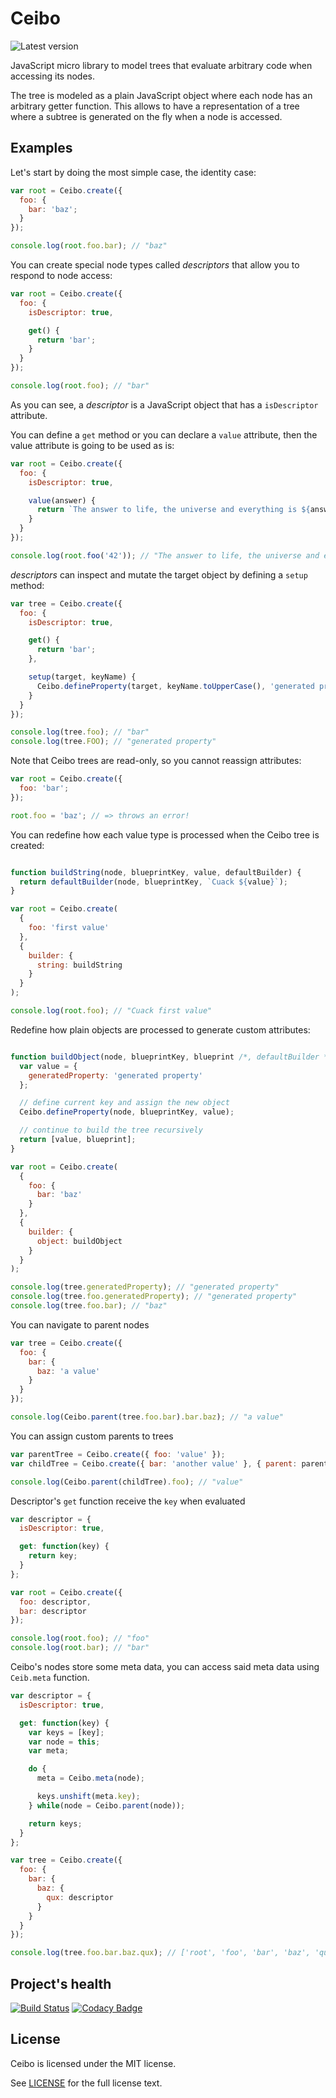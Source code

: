 # Ceibo

![Latest version](https://img.shields.io/npm/v/ceibo.svg)

JavaScript micro library to model trees that evaluate arbitrary code when
accessing its nodes.

The tree is modeled as a plain JavaScript object where each node has an
arbitrary getter function. This allows to have a representation of a tree where
a subtree is generated on the fly when a node is accessed.

## Examples

Let's start by doing the most simple case, the identity case:

```js
var root = Ceibo.create({
  foo: {
    bar: 'baz';
  }
});

console.log(root.foo.bar); // "baz"
```

You can create special node types called _descriptors_ that allow you to respond
to node access:

```js
var root = Ceibo.create({
  foo: {
    isDescriptor: true,

    get() {
      return 'bar';
    }
  }
});

console.log(root.foo); // "bar"
```

As you can see, a _descriptor_ is a JavaScript object that has a `isDescriptor`
attribute.

You can define a `get` method or you can declare a `value` attribute, then the
value attribute is going to be used as is:

```js
var root = Ceibo.create({
  foo: {
    isDescriptor: true,

    value(answer) {
      return `The answer to life, the universe and everything is ${answer}`;
    }
  }
});

console.log(root.foo('42')); // "The answer to life, the universe and everything is 42"
```

_descriptors_ can inspect and mutate the target object by defining a `setup`
method:

```js
var tree = Ceibo.create({
  foo: {
    isDescriptor: true,

    get() {
      return 'bar';
    },

    setup(target, keyName) {
      Ceibo.defineProperty(target, keyName.toUpperCase(), 'generated property');
    }
  }
});

console.log(tree.foo); // "bar"
console.log(tree.FOO); // "generated property"
```

Note that Ceibo trees are read-only, so you cannot reassign attributes:

```js
var root = Ceibo.create({
  foo: 'bar';
});

root.foo = 'baz'; // => throws an error!
```

You can redefine how each value type is processed when the Ceibo tree is
created:

```js

function buildString(node, blueprintKey, value, defaultBuilder) {
  return defaultBuilder(node, blueprintKey, `Cuack ${value}`);
}

var root = Ceibo.create(
  {
    foo: 'first value'
  },
  {
    builder: {
      string: buildString
    }
  }
);

console.log(root.foo); // "Cuack first value"
```

Redefine how plain objects are processed to generate custom attributes:

```js

function buildObject(node, blueprintKey, blueprint /*, defaultBuilder */) {
  var value = {
    generatedProperty: 'generated property'
  };

  // define current key and assign the new object
  Ceibo.defineProperty(node, blueprintKey, value);

  // continue to build the tree recursively
  return [value, blueprint];
}

var root = Ceibo.create(
  {
    foo: {
      bar: 'baz'
    }
  },
  {
    builder: {
      object: buildObject
    }
  }
);

console.log(tree.generatedProperty); // "generated property"
console.log(tree.foo.generatedProperty); // "generated property"
console.log(tree.foo.bar); // "baz"
```

You can navigate to parent nodes

```js
var tree = Ceibo.create({
  foo: {
    bar: {
      baz: 'a value'
    }
  }
});

console.log(Ceibo.parent(tree.foo.bar).bar.baz); // "a value"
```

You can assign custom parents to trees

```js
var parentTree = Ceibo.create({ foo: 'value' });
var childTree = Ceibo.create({ bar: 'another value' }, { parent: parentTree });

console.log(Ceibo.parent(childTree).foo); // "value"
```

Descriptor's `get` function receive the `key` when evaluated

```js
var descriptor = {
  isDescriptor: true,

  get: function(key) {
    return key;
  }
};

var root = Ceibo.create({
  foo: descriptor,
  bar: descriptor
});

console.log(root.foo); // "foo"
console.log(root.bar); // "bar"
```

Ceibo's nodes store some meta data, you can access said meta data using
`Ceib.meta` function.

```js
var descriptor = {
  isDescriptor: true,

  get: function(key) {
    var keys = [key];
    var node = this;
    var meta;

    do {
      meta = Ceibo.meta(node);

      keys.unshift(meta.key);
    } while(node = Ceibo.parent(node));

    return keys;
  }
};

var tree = Ceibo.create({
  foo: {
    bar: {
      baz: {
        qux: descriptor
      }
    }
  }
});

console.log(tree.foo.bar.baz.qux); // ['root', 'foo', 'bar', 'baz', 'qux']
```

## Project's health

[![Build Status](https://travis-ci.org/san650/ceibo.svg?branch=master)](https://travis-ci.org/san650/tajpado)
[![Codacy Badge](https://api.codacy.com/project/badge/grade/2b555391e4ec43e997c1ae60e7f39907)](https://www.codacy.com/app/san650/ceibo)

## License

Ceibo is licensed under the MIT license.

See [LICENSE](./LICENSE) for the full license text.
